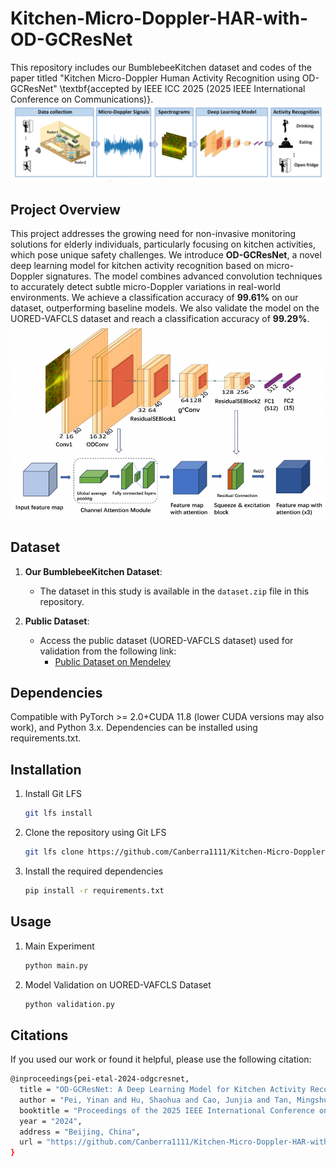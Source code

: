 # Kitchen-Micro-Doppler-HAR-with-OD-GCResNet

This repository includes our BumblebeeKitchen dataset and codes of the paper titled "Kitchen Micro-Doppler Human Activity Recognition using OD-GCResNet" \textbf{accepted by IEEE ICC 2025 
(2025 IEEE International Conference on Communications)}.
![Overview](https://raw.githubusercontent.com/Canberra1111/Kitchen-Micro-Doppler-HAR-with-OD-GCResNet/main/Radar_System_Architecture.png)


## Project Overview

This project addresses the growing need for non-invasive monitoring solutions for elderly individuals, particularly focusing on kitchen activities, which pose unique safety challenges. We introduce **OD-GCResNet**, a novel deep learning model for kitchen activity recognition based on micro-Doppler signatures. 
The model combines advanced convolution techniques to accurately detect subtle micro-Doppler variations in real-world environments. We achieve a classification accuracy of **99.61%** on our dataset, outperforming baseline models. We also validate the model on the UORED-VAFCLS dataset and reach a classification accuracy of **99.29%**.
![Model Structure](https://raw.githubusercontent.com/Canberra1111/Kitchen-Micro-Doppler-HAR-with-OD-GCResNet/main/Model_Structure.png)





## Dataset

1. **Our BumblebeeKitchen Dataset**:
   - The dataset in this study is available in the `dataset.zip` file in this repository.
   
2. **Public Dataset**:
   - Access the public dataset (UORED-VAFCLS dataset) used for validation from the following link:
     - [Public Dataset on Mendeley](https://data.mendeley.com/datasets/y2px5tg92h/5)

## Dependencies

Compatible with PyTorch >= 2.0+CUDA 11.8 (lower CUDA versions may also work), and Python 3.x.
Dependencies can be installed using requirements.txt.


## Installation

1. Install Git LFS

   ```bash
   git lfs install

2. Clone the repository using Git LFS

   ```bash
   git lfs clone https://github.com/Canberra1111/Kitchen-Micro-Doppler-HAR-with-OD-GC

3. Install the required dependencies

   ```bash
   pip install -r requirements.txt

## Usage

1. Main Experiment 

   ```bash
   python main.py

2. Model Validation on UORED-VAFCLS Dataset

   ```bash
   python validation.py

## Citations
If you used our work or found it helpful, please use the following citation:
   ```bash
   @inproceedings{pei-etal-2024-odgcresnet,
     title = "OD-GCResNet: A Deep Learning Model for Kitchen Activity Recognition Using Micro-Doppler Signatures",
     author = "Pei, Yinan and Hu, Shaohua and Cao, Junjia and Tan, Mingshu and Li, Zhuyi and Luo, Fei and Li, Anna",
     booktitle = "Proceedings of the 2025 IEEE International Conference on Communications",
     year = "2024",
     address = "Beijing, China",
     url = "https://github.com/Canberra1111/Kitchen-Micro-Doppler-HAR-with-OD-GCResNet",
   }
